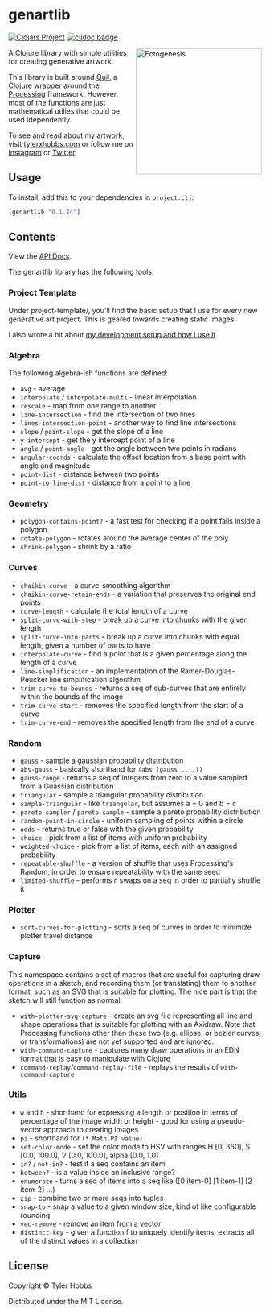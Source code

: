 # genartlib

[![Clojars Project](https://img.shields.io/clojars/v/genartlib.svg)](https://clojars.org/genartlib)
[![cljdoc badge](https://cljdoc.org/badge/genartlib/genartlib)](https://cljdoc.org/d/genartlib/genartlib/CURRENT)

<img src="dev-resources/ectogenesis-small.jpg" alt="Ectogenesis" title="Ectogenesis" align="right" width="250"/>

A Clojure library with simple utilities for creating generative artwork.

This library is built around [Quil](https://github.com/quil/quil), a Clojure wrapper around the [Processing](https://processing.org) framework. However, most of the functions are just mathematical utilies that could be used idependently.


To see and read about my artwork, visit [tylerxhobbs.com](https://tylerxhobbs.com) or follow me on [Instagram](https://instagram.com/tylerxhobbs) or [Twitter](https://twitter.com/tylerxhobbs).

## Usage

To install, add this to your dependencies in `project.clj`:

```clojure
[genartlib "0.1.24"]
```

## Contents

View the [API Docs](https://cljdoc.org/d/genartlib/genartlib/CURRENT).

The genartlib library has the following tools:

### Project Template

Under project-template/, you'll find the basic setup that I use for every new generative art project. This is geared towards creating static images.

I also wrote a bit about [my development setup and how I use it](https://tylerxhobbs.com/essays/2015/using-quil-for-artwork).

### Algebra

The following algebra-ish functions are defined:
* `avg` - average
* `interpolate` / `interpolate-multi` - linear interpolation
* `rescale` - map from one range to another
* `line-intersection` - find the intersection of two lines
* `lines-intersection-point` - another way to find line intersections
* `slope` / `point-slope` - get the slope of a line
* `y-intercept` - get the y intercept point of a line
* `angle` / `point-angle` - get the angle between two points in radians
* `angular-coords` - calculate the offset location from a base point with angle and magnitude
* `point-dist` - distance between two points
* `point-to-line-dist` - distance from a point to a line

### Geometry

* `polygon-contains-point?` - a fast test for checking if a point falls inside a polygon
* `rotate-polygon` - rotates around the average center of the poly
* `shrink-polygon` - shrink by a ratio

### Curves

* `chaikin-curve` - a curve-smoothing algorithm
* `chaikin-curve-retain-ends` - a variation that preserves the original end points
* `curve-length` - calculate the total length of a curve
* `split-curve-with-step` - break up a curve into chunks with the given length
* `split-curve-into-parts` - break up a curve into chunks with equal length, given a number of parts to have
* `interpolate-curve` - find a point that is a given percentage along the length of a curve
* `line-simplification` - an implementation of the Ramer-Douglas-Peucker line simplification algorithm
* `trim-curve-to-bounds` - returns a seq of sub-curves that are entirely within the bounds of the image
* `trim-curve-start` - removes the specified length from the start of a curve
* `trim-curve-end` - removes the specified length from the end of a curve

### Random

* `gauss` - sample a gaussian probability distribution
* `abs-gauss` - basically shorthand for `(abs (gauss ....))`
* `gauss-range` - returns a seq of integers from zero to a value sampled from a Guassian distribution
* `triangular` - sample a triangular probability distribution
* `simple-triangular` - like `triangular`, but assumes a = 0 and b = c
* `pareto-sampler` / `pareto-sample` - sample a pareto probability distribution
* `random-point-in-circle` - uniform sampling of points within a circle
* `odds` - returns true or false with the given probability
* `choice` - pick from a list of items with uniform probability
* `weighted-choice` - pick from a list of items, each with an assigned probability
* `repeatable-shuffle` - a version of shuffle that uses Processing's Random, in order to ensure repeatability with the same seed
* `limited-shuffle` - performs `n` swaps on a seq in order to partially shuffle it

### Plotter

* `sort-curves-for-plotting` - sorts a seq of curves in order to minimize plotter travel distance

### Capture

This namespace contains a set of macros that are useful for capturing draw operations in a sketch, and
recording them (or translating) them to another format, such as an SVG that is suitable for plotting. The
nice part is that the sketch will still function as normal.

* `with-plotter-svg-capture` - create an svg file representing all line and shape operations that is suitable for plotting with an Axidraw. Note that Processing functions other than these two (e.g. ellipse, or bezier curves, or transformations) are not yet supported and are ignored.
* `with-command-capture` - captures many draw operations in an EDN format that is easy to manipulate with Clojure
* `command-replay`/`command-replay-file` - replays the results of `with-command-capture`

### Utils

* `w` and `h` - shorthand for expressing a length or position in terms of percentage of the image width or height - good for using a pseudo-vector approach to creating images
* `pi` - shorthand for `(* Math.PI value)`
* `set-color-mode` - set the color mode to HSV with ranges H [0, 360], S [0.0, 100.0], V [0.0, 100.0], alpha [0.0, 1.0]
* `in?` / `not-in?` - test if a seq contains an item
* `between?` - is a value inside an inclusive range?
* `enumerate` - turns a seq of items into a seq like ([0 item-0] [1 item-1] [2 item-2] ...)
* `zip` - combine two or more seqs into tuples
* `snap-to` - snap a value to a given window size, kind of like configurable rounding
* `vec-remove` - remove an item from a vector
* `distinct-key` - given a function f to uniquely identify items, extracts all of the distinct values in a collection


## License

Copyright © Tyler Hobbs

Distributed under the MIT License.
